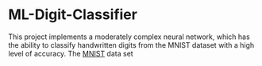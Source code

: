 # ML-Digit-Classifier

This project implements a moderately complex neural network, which has the ability to classify handwritten 
digits from the MNIST dataset with a high level of accuracy. The [MNIST](https://en.wikipedia.org/wiki/MNIST_database)
data set
